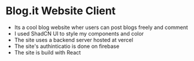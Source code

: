 # Blog.it Website Client

-   Its a cool blog website wher users can post blogs freely and comment
-   I used ShadCN UI to style my components and color
-   The site uses a backend server hosted at vercel
-   The site's authinticatio is done on firebase
-   The site is build with React
